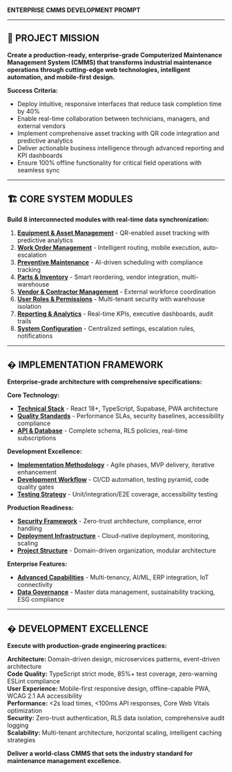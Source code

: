 **ENTERPRISE CMMS DEVELOPMENT PROMPT**

---

## 🎯 PROJECT MISSION

**Create a production-ready, enterprise-grade Computerized Maintenance Management System (CMMS) that transforms industrial maintenance operations through cutting-edge web technologies, intelligent automation, and mobile-first design.**

**Success Criteria:**
- Deploy intuitive, responsive interfaces that reduce task completion time by 40%
- Enable real-time collaboration between technicians, managers, and external vendors
- Implement comprehensive asset tracking with QR code integration and predictive analytics
- Deliver actionable business intelligence through advanced reporting and KPI dashboards
- Ensure 100% offline functionality for critical field operations with seamless sync

---

## 🏗️ CORE SYSTEM MODULES

**Build 8 interconnected modules with real-time data synchronization:**

1. **[Equipment & Asset Management](./EquipmentAssetModule.md)** - QR-enabled asset tracking with predictive analytics
2. **[Work Order Management](./WorkOrderModule.md)** - Intelligent routing, mobile execution, auto-escalation
3. **[Preventive Maintenance](./PreventiveMaintenanceModule.md)** - AI-driven scheduling with compliance tracking
4. **[Parts & Inventory](./PartsInventoryModule.md)** - Smart reordering, vendor integration, multi-warehouse
5. **[Vendor & Contractor Management](./VendorContractorModule.md)** - External workforce coordination
6. **[User Roles & Permissions](./UserRolesPermissions.md)** - Multi-tenant security with warehouse isolation
7. **[Reporting & Analytics](./ReportingDashboardsModule.md)** - Real-time KPIs, executive dashboards, audit trails
8. **[System Configuration](./SystemConfigurationModule.md)** - Centralized settings, escalation rules, notifications

---

## � IMPLEMENTATION FRAMEWORK

**Enterprise-grade architecture with comprehensive specifications:**

**Core Technology:**
- **[Technical Stack](./TechnicalStack.md)** - React 18+, TypeScript, Supabase, PWA architecture
- **[Quality Standards](./QualityStandards.md)** - Performance SLAs, security baselines, accessibility compliance
- **[API & Database](./APISpecification.md)** - Complete schema, RLS policies, real-time subscriptions

**Development Excellence:**
- **[Implementation Methodology](./ImplementationMethodology.md)** - Agile phases, MVP delivery, iterative enhancement
- **[Development Workflow](./DevelopmentWorkflow.md)** - CI/CD automation, testing pyramid, code quality gates
- **[Testing Strategy](./TestingStrategy.md)** - Unit/integration/E2E coverage, accessibility testing

**Production Readiness:**
- **[Security Framework](./SecurityErrorHandling.md)** - Zero-trust architecture, compliance, error handling
- **[Deployment Infrastructure](./DeploymentInfrastructure.md)** - Cloud-native deployment, monitoring, scaling
- **[Project Structure](./ProjectStructure.md)** - Domain-driven organization, modular architecture

**Enterprise Features:**
- **[Advanced Capabilities](./EnterpriseFeatures.md)** - Multi-tenancy, AI/ML, ERP integration, IoT connectivity
- **[Data Governance](./AdvancedCapabilities.md)** - Master data management, sustainability tracking, ESG compliance

---

## � DEVELOPMENT EXCELLENCE

**Execute with production-grade engineering practices:**

**Architecture:** Domain-driven design, microservices patterns, event-driven architecture  
**Code Quality:** TypeScript strict mode, 85%+ test coverage, zero-warning ESLint compliance  
**User Experience:** Mobile-first responsive design, offline-capable PWA, WCAG 2.1 AA accessibility  
**Performance:** <2s load times, <100ms API responses, Core Web Vitals optimization  
**Security:** Zero-trust authentication, RLS data isolation, comprehensive audit logging  
**Scalability:** Multi-tenant architecture, horizontal scaling, intelligent caching strategies

**Deliver a world-class CMMS that sets the industry standard for maintenance management excellence.**


